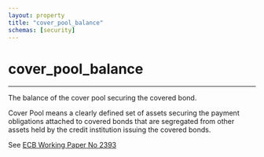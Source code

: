 ```yaml
---
layout: property
title: "cover_pool_balance"
schemas: [security]
---
```


# cover_pool_balance

---

The balance of the cover pool securing the covered bond.

Cover Pool means a clearly defined set of assets securing the payment obligations attached to covered bonds that are segregated from other assets held by the credit institution issuing the covered bonds.

See [ECB Working Paper No 2393](https://www.ecb.europa.eu/pub/pdf/scpwps/ecb.wp2393~f0796c2019.en.pdf)